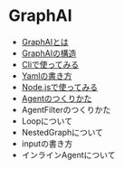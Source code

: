 
# GraphAI

- [GraphAIとは](./docs/graphai.md)
- [GraphAIの構造](./docs/graphai2.md)
- [Cliで使ってみる](./docs/graphai_cli.md)
- [Yamlの書き方](./docs/yaml.md)
- [Node.jsで使ってみる](./docs/node.md)
- [Agentのつくりかた](./samples/agents/)
- AgentFilterのつくりかた
- Loopについて
- NestedGraphについて
- inputの書き方
- インラインAgentについて
